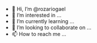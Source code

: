 - 👋 Hi, I’m @rozariogael
- 👀 I’m interested in ...
- 🌱 I’m currently learning ...
- 💞️ I’m looking to collaborate on ...
- 📫 How to reach me ...

<!---
rozariogael/rozariogael is a ✨ special ✨ repository because its `README.md` (this file) appears on your GitHub profile.
You can click the Preview link to take a look at your changes.
--->
